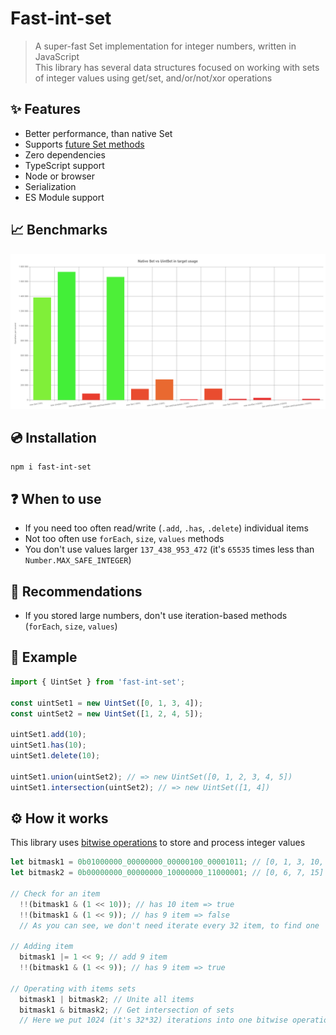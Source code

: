 # Fast-int-set
> A super-fast Set implementation for integer numbers, written in JavaScript  
> This library has  several data structures focused on working with sets of integer values using get/set, and/or/not/xor operations

## ✨ Features
- Better performance, than native Set
- Supports [future Set methods](https://github.com/tc39/proposal-set-methods)
- Zero dependencies
- TypeScript support 
- Node or browser
- Serialization
- ES Module support

## 📈 Benchmarks
[![Screenshot](./benchmark/results/screenshot.png)](./benchmark/results/index.chart.html)

## 💿 Installation
```
npm i fast-int-set
```

## ❓ When to use
- If you need too often read/write (`.add`, `.has`, `.delete`) individual items  
- Not too often use `forEach`, `size`, `values` methods  
- You don't use values larger `137_438_953_472` (it's `65535` times less than `Number.MAX_SAFE_INTEGER`)

## 📝 Recommendations
- If you stored large numbers, don't use iteration-based methods (`forEach`, `size`, `values`)

## 👀 Example
```js
import { UintSet } from 'fast-int-set';

const uintSet1 = new UintSet([0, 1, 3, 4]);
const uintSet2 = new UintSet([1, 2, 4, 5]);

uintSet1.add(10);
uintSet1.has(10);
uintSet1.delete(10);

uintSet1.union(uintSet2); // => new UintSet([0, 1, 2, 3, 4, 5])
uintSet1.intersection(uintSet2); // => new UintSet([1, 4])
```

## ⚙️ How it works
This library uses [bitwise operations](https://developer.mozilla.org/en-US/docs/Web/JavaScript/Reference/Operators/Bitwise_AND_assignment) to store and process integer values
```js
let bitmask1 = 0b01000000_00000000_00000100_00001011; // [0, 1, 3, 10, 30]
let bitmask2 = 0b00000000_00000000_10000000_11000001; // [0, 6, 7, 15]

// Check for an item
  !!(bitmask1 & (1 << 10)); // has 10 item => true
  !!(bitmask1 & (1 << 9)); // has 9 item => false
  // As you can see, we don't need iterate every 32 item, to find one

// Adding item
  bitmask1 |= 1 << 9; // add 9 item
  !!(bitmask1 & (1 << 9)); // has 9 item => true

// Operating with items sets
  bitmask1 | bitmask2; // Unite all items
  bitmask1 & bitmask2; // Get intersection of sets
  // Here we put 1024 (it's 32*32) iterations into one bitwise operation
```

<!--
## 📈 Benchmarks
## 📘  Documentation
-->
